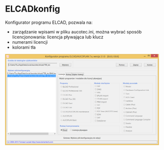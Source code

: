 # ELCADkonfig
Konfigurator programu ELCAD, pozwala na:
 * zarządzanie wpisami w pliku aucotec.ini, można wybrać sposób licencjonowania: licencja pływająca lub klucz
 * numerami licencji
 * kolorami tła

![ELCADkonfig](https://github.com/TeaM-TL/ELCADkonfig/blob/master/ELCADconfig.png)
